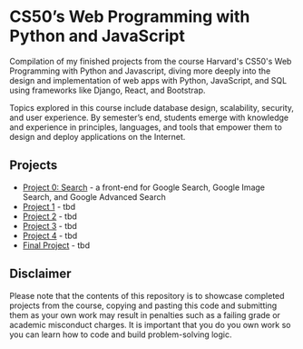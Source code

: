 # CS50’s Web Programming with Python and JavaScript
Compilation of my finished projects from the course Harvard's CS50's Web Programming with Python and Javascript, diving more deeply into the design and implementation of web apps with Python, JavaScript, and SQL using frameworks like Django, React, and Bootstrap.


Topics explored in this course include database design, scalability, security, and user experience. By semester’s end, students emerge with knowledge and experience in principles, languages, and tools that empower them to design and deploy applications on the Internet.



## Projects
- [Project 0: Search](./search) - a front-end for Google Search, Google Image Search, and Google Advanced Search
- [Project 1](./) - tbd
- [Project 2](./) - tbd
- [Project 3](./) - tbd
- [Project 4](./) - tbd
- [Final Project](./) - tbd

## Disclaimer
Please note that the contents of this repository is to showcase completed projects from the course, copying and pasting this code and submitting them as your own work may result in penalties such as a failing grade or academic misconduct charges. It is important that you do you own work so you can learn how to code and build problem-solving logic.